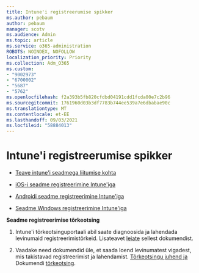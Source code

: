 ```yaml
---
title: Intune'i registreerumise spikker
ms.author: pebaum
author: pebaum
manager: scotv
ms.audience: Admin
ms.topic: article
ms.service: o365-administration
ROBOTS: NOINDEX, NOFOLLOW
localization_priority: Priority
ms.collection: Adm_O365
ms.custom:
- "9002973"
- "6700002"
- "5687"
- "5762"
ms.openlocfilehash: f2a393b5fb820cfdbd04191cdd1fcda00e7c2b96
ms.sourcegitcommit: 1761960d03b3df7783b744ee539a7e6dbabae90c
ms.translationtype: MT
ms.contentlocale: et-EE
ms.lasthandoff: 09/03/2021
ms.locfileid: "58884013"
---
```

# <a name="help-with-intune-enrollment"></a>Intune'i registreerumise spikker


- [Teave intune'i seadmega liitumise kohta](https://docs.microsoft.com/intune/device-enrollment)

- [iOS-i seadme registreerimine Intune'iga](https://docs.microsoft.com/intune/ios-enroll)

- [Androidi seadme registreerimine Intune'iga](https://docs.microsoft.com/intune/android-enroll)

- [Seadme Windows registreerimine Intune'iga](https://docs.microsoft.com/intune/windows-enroll)

**Seadme registreerimise tõrkeotsing**

1. Intune'i tõrkeotsinguportaali abil saate diagnoosida ja lahendada levinumaid registreerimistõrkeid. Lisateavet [leiate](https://docs.microsoft.com/intune/help-desk-operators) sellest dokumendist.

2. Vaadake need dokumendid üle, et saada loend levinumatest vigadest, mis takistavad registreerimist ja lahendamist. [Tõrkeotsingu juhend ja](https://support.microsoft.com/help/4469913/troubleshooting-windows-device-enrollment-problems-in-microsoft-intune) Dokumendi [tõrkeotsing](https://docs.microsoft.com/intune/troubleshoot-device-enrollment-in-intune).